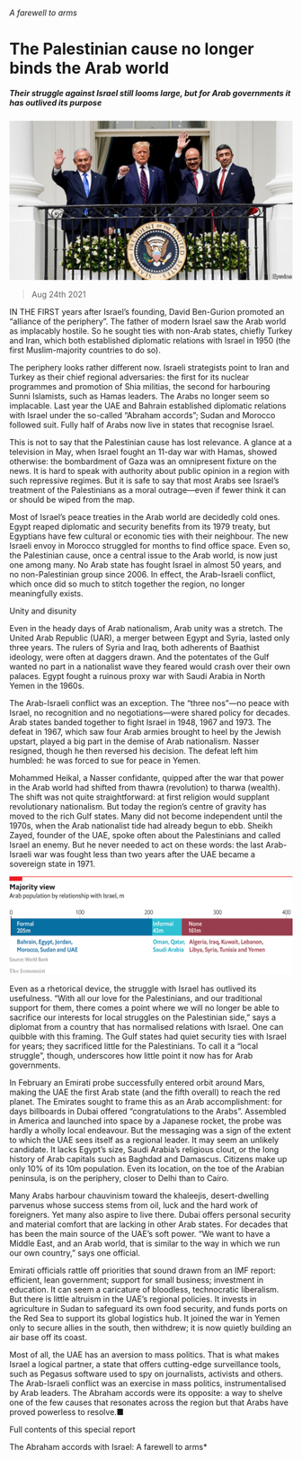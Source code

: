 ###### A farewell to arms

# The Palestinian cause no longer binds the Arab world 

##### Their struggle against Israel still looms large, but for Arab governments it has outlived its purpose 

![image](images/20210828_srp564.jpg) 

> Aug 24th 2021 

IN THE FIRST years after Israel’s founding, David Ben-Gurion promoted an “alliance of the periphery”. The father of modern Israel saw the Arab world as implacably hostile. So he sought ties with non-Arab states, chiefly Turkey and Iran, which both established diplomatic relations with Israel in 1950 (the first Muslim-majority countries to do so).

The periphery looks rather different now. Israeli strategists point to Iran and Turkey as their chief regional adversaries: the first for its nuclear programmes and promotion of Shia militias, the second for harbouring Sunni Islamists, such as Hamas leaders. The Arabs no longer seem so implacable. Last year the UAE and Bahrain established diplomatic relations with Israel under the so-called “Abraham accords”; Sudan and Morocco followed suit. Fully half of Arabs now live in states that recognise Israel.


This is not to say that the Palestinian cause has lost relevance. A glance at a television in May, when Israel fought an 11-day war with Hamas, showed otherwise: the bombardment of Gaza was an omnipresent fixture on the news. It is hard to speak with authority about public opinion in a region with such repressive regimes. But it is safe to say that most Arabs see Israel’s treatment of the Palestinians as a moral outrage—even if fewer think it can or should be wiped from the map.

Most of Israel’s peace treaties in the Arab world are decidedly cold ones. Egypt reaped diplomatic and security benefits from its 1979 treaty, but Egyptians have few cultural or economic ties with their neighbour. The new Israeli envoy in Morocco struggled for months to find office space. Even so, the Palestinian cause, once a central issue to the Arab world, is now just one among many. No Arab state has fought Israel in almost 50 years, and no non-Palestinian group since 2006. In effect, the Arab-Israeli conflict, which once did so much to stitch together the region, no longer meaningfully exists.

Unity and disunity

Even in the heady days of Arab nationalism, Arab unity was a stretch. The United Arab Republic (UAR), a merger between Egypt and Syria, lasted only three years. The rulers of Syria and Iraq, both adherents of Baathist ideology, were often at daggers drawn. And the potentates of the Gulf wanted no part in a nationalist wave they feared would crash over their own palaces. Egypt fought a ruinous proxy war with Saudi Arabia in North Yemen in the 1960s.

The Arab-Israeli conflict was an exception. The “three nos”—no peace with Israel, no recognition and no negotiations—were shared policy for decades. Arab states banded together to fight Israel in 1948, 1967 and 1973. The defeat in 1967, which saw four Arab armies brought to heel by the Jewish upstart, played a big part in the demise of Arab nationalism. Nasser resigned, though he then reversed his decision. The defeat left him humbled: he was forced to sue for peace in Yemen.

Mohammed Heikal, a Nasser confidante, quipped after the war that power in the Arab world had shifted from thawra (revolution) to tharwa (wealth). The shift was not quite straightforward: at first religion would supplant revolutionary nationalism. But today the region’s centre of gravity has moved to the rich Gulf states. Many did not become independent until the 1970s, when the Arab nationalist tide had already begun to ebb. Sheikh Zayed, founder of the UAE, spoke often about the Palestinians and called Israel an enemy. But he never needed to act on these words: the last Arab-Israeli war was fought less than two years after the UAE became a sovereign state in 1971.

![image](images/20210828_SRC152.png) 


Even as a rhetorical device, the struggle with Israel has outlived its usefulness. “With all our love for the Palestinians, and our traditional support for them, there comes a point where we will no longer be able to sacrifice our interests for local struggles on the Palestinian side,” says a diplomat from a country that has normalised relations with Israel. One can quibble with this framing. The Gulf states had quiet security ties with Israel for years; they sacrificed little for the Palestinians. To call it a “local struggle”, though, underscores how little point it now has for Arab governments.

In February an Emirati probe successfully entered orbit around Mars, making the UAE the first Arab state (and the fifth overall) to reach the red planet. The Emirates sought to frame this as an Arab accomplishment: for days billboards in Dubai offered “congratulations to the Arabs”. Assembled in America and launched into space by a Japanese rocket, the probe was hardly a wholly local endeavour. But the messaging was a sign of the extent to which the UAE sees itself as a regional leader. It may seem an unlikely candidate. It lacks Egypt’s size, Saudi Arabia’s religious clout, or the long history of Arab capitals such as Baghdad and Damascus. Citizens make up only 10% of its 10m population. Even its location, on the toe of the Arabian peninsula, is on the periphery, closer to Delhi than to Cairo.

Many Arabs harbour chauvinism toward the khaleejis, desert-dwelling parvenus whose success stems from oil, luck and the hard work of foreigners. Yet many also aspire to live there. Dubai offers personal security and material comfort that are lacking in other Arab states. For decades that has been the main source of the UAE’s soft power. “We want to have a Middle East, and an Arab world, that is similar to the way in which we run our own country,” says one official.

Emirati officials rattle off priorities that sound drawn from an IMF report: efficient, lean government; support for small business; investment in education. It can seem a caricature of bloodless, technocratic liberalism. But there is little altruism in the UAE’s regional policies. It invests in agriculture in Sudan to safeguard its own food security, and funds ports on the Red Sea to support its global logistics hub. It joined the war in Yemen only to secure allies in the south, then withdrew; it is now quietly building an air base off its coast.

Most of all, the UAE has an aversion to mass politics. That is what makes Israel a logical partner, a state that offers cutting-edge surveillance tools, such as Pegasus software used to spy on journalists, activists and others. The Arab-Israeli conflict was an exercise in mass politics, instrumentalised by Arab leaders. The Abraham accords were its opposite: a way to shelve one of the few causes that resonates across the region but that Arabs have proved powerless to resolve.■

Full contents of this special report




The Abraham accords with Israel: A farewell to arms*




